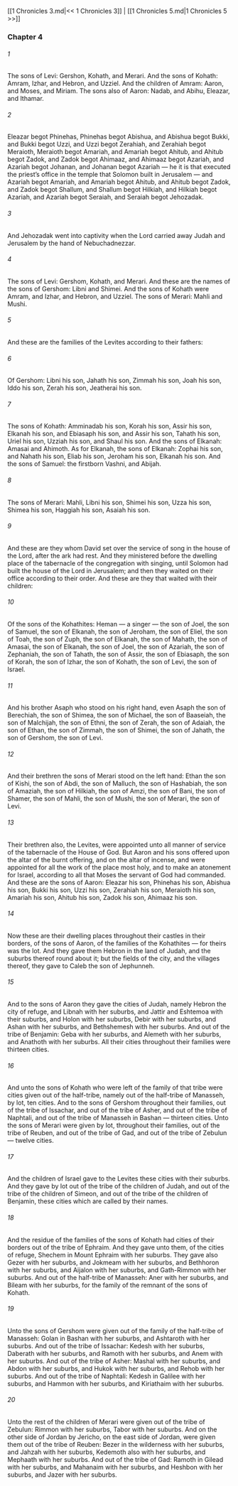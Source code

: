 [[1 Chronicles 3.md|<< 1 Chronicles 3]]  |  [[1 Chronicles 5.md|1 Chronicles 5 >>]]

### Chapter 4
###### 1
The sons of Levi: Gershon, Kohath, and Merari. And the sons of Kohath: Amram, Izhar, and Hebron, and Uzziel. And the children of Amram: Aaron, and Moses, and Miriam. The sons also of Aaron: Nadab, and Abihu, Eleazar, and Ithamar.

###### 2
Eleazar begot Phinehas, Phinehas begot Abishua, and Abishua begot Bukki, and Bukki begot Uzzi, and Uzzi begot Zerahiah, and Zerahiah begot Meraioth, Meraioth begot Amariah, and Amariah begot Ahitub, and Ahitub begot Zadok, and Zadok begot Ahimaaz, and Ahimaaz begot Azariah, and Azariah begot Johanan, and Johanan begot Azariah — he it is that executed the priest’s office in the temple that Solomon built in Jerusalem — and Azariah begot Amariah, and Amariah begot Ahitub, and Ahitub begot Zadok, and Zadok begot Shallum, and Shallum begot Hilkiah, and Hilkiah begot Azariah, and Azariah begot Seraiah, and Seraiah begot Jehozadak.

###### 3
And Jehozadak went into captivity when the Lord carried away Judah and Jerusalem by the hand of Nebuchadnezzar.

###### 4
The sons of Levi: Gershom, Kohath, and Merari. And these are the names of the sons of Gershom: Libni and Shimei. And the sons of Kohath were Amram, and Izhar, and Hebron, and Uzziel. The sons of Merari: Mahli and Mushi.

###### 5
And these are the families of the Levites according to their fathers:

###### 6
Of Gershom: Libni his son, Jahath his son, Zimmah his son, Joah his son, Iddo his son, Zerah his son, Jeatherai his son.

###### 7
The sons of Kohath: Amminadab his son, Korah his son, Assir his son, Elkanah his son, and Ebiasaph his son, and Assir his son, Tahath his son, Uriel his son, Uzziah his son, and Shaul his son. And the sons of Elkanah: Amasai and Ahimoth. As for Elkanah, the sons of Elkanah: Zophai his son, and Nahath his son, Eliab his son, Jeroham his son, Elkanah his son. And the sons of Samuel: the firstborn Vashni, and Abijah.

###### 8
The sons of Merari: Mahli, Libni his son, Shimei his son, Uzza his son, Shimea his son, Haggiah his son, Asaiah his son.

###### 9
And these are they whom David set over the service of song in the house of the Lord, after the ark had rest. And they ministered before the dwelling place of the tabernacle of the congregation with singing, until Solomon had built the house of the Lord in Jerusalem; and then they waited on their office according to their order. And these are they that waited with their children:

###### 10
Of the sons of the Kohathites: Heman — a singer — the son of Joel, the son of Samuel, the son of Elkanah, the son of Jeroham, the son of Eliel, the son of Toah, the son of Zuph, the son of Elkanah, the son of Mahath, the son of Amasai, the son of Elkanah, the son of Joel, the son of Azariah, the son of Zephaniah, the son of Tahath, the son of Assir, the son of Ebiasaph, the son of Korah, the son of Izhar, the son of Kohath, the son of Levi, the son of Israel.

###### 11
And his brother Asaph who stood on his right hand, even Asaph the son of Berechiah, the son of Shimea, the son of Michael, the son of Baaseiah, the son of Malchijah, the son of Ethni, the son of Zerah, the son of Adaiah, the son of Ethan, the son of Zimmah, the son of Shimei, the son of Jahath, the son of Gershom, the son of Levi.

###### 12
And their brethren the sons of Merari stood on the left hand: Ethan the son of Kishi, the son of Abdi, the son of Malluch, the son of Hashabiah, the son of Amaziah, the son of Hilkiah, the son of Amzi, the son of Bani, the son of Shamer, the son of Mahli, the son of Mushi, the son of Merari, the son of Levi.

###### 13
Their brethren also, the Levites, were appointed unto all manner of service of the tabernacle of the House of God. But Aaron and his sons offered upon the altar of the burnt offering, and on the altar of incense, and were appointed for all the work of the place most holy, and to make an atonement for Israel, according to all that Moses the servant of God had commanded. And these are the sons of Aaron: Eleazar his son, Phinehas his son, Abishua his son, Bukki his son, Uzzi his son, Zerahiah his son, Meraioth his son, Amariah his son, Ahitub his son, Zadok his son, Ahimaaz his son.

###### 14
Now these are their dwelling places throughout their castles in their borders, of the sons of Aaron, of the families of the Kohathites — for theirs was the lot. And they gave them Hebron in the land of Judah, and the suburbs thereof round about it; but the fields of the city, and the villages thereof, they gave to Caleb the son of Jephunneh.

###### 15
And to the sons of Aaron they gave the cities of Judah, namely Hebron the city of refuge, and Libnah with her suburbs, and Jattir and Eshtemoa with their suburbs, and Holon with her suburbs, Debir with her suburbs, and Ashan with her suburbs, and Bethshemesh with her suburbs. And out of the tribe of Benjamin: Geba with her suburbs, and Alemeth with her suburbs, and Anathoth with her suburbs. All their cities throughout their families were thirteen cities.

###### 16
And unto the sons of Kohath who were left of the family of that tribe were cities given out of the half-tribe, namely out of the half-tribe of Manasseh, by lot, ten cities. And to the sons of Gershom throughout their families, out of the tribe of Issachar, and out of the tribe of Asher, and out of the tribe of Naphtali, and out of the tribe of Manasseh in Bashan — thirteen cities. Unto the sons of Merari were given by lot, throughout their families, out of the tribe of Reuben, and out of the tribe of Gad, and out of the tribe of Zebulun — twelve cities.

###### 17
And the children of Israel gave to the Levites these cities with their suburbs. And they gave by lot out of the tribe of the children of Judah, and out of the tribe of the children of Simeon, and out of the tribe of the children of Benjamin, these cities which are called by their names.

###### 18
And the residue of the families of the sons of Kohath had cities of their borders out of the tribe of Ephraim. And they gave unto them, of the cities of refuge, Shechem in Mount Ephraim with her suburbs. They gave also Gezer with her suburbs, and Jokmeam with her suburbs, and Bethhoron with her suburbs, and Aijalon with her suburbs, and Gath-Rimmon with her suburbs. And out of the half-tribe of Manasseh: Aner with her suburbs, and Bileam with her suburbs, for the family of the remnant of the sons of Kohath.

###### 19
Unto the sons of Gershom were given out of the family of the half-tribe of Manasseh: Golan in Bashan with her suburbs, and Ashtaroth with her suburbs. And out of the tribe of Issachar: Kedesh with her suburbs, Daberath with her suburbs, and Ramoth with her suburbs, and Anem with her suburbs. And out of the tribe of Asher: Mashal with her suburbs, and Abdon with her suburbs, and Hukok with her suburbs, and Rehob with her suburbs. And out of the tribe of Naphtali: Kedesh in Galilee with her suburbs, and Hammon with her suburbs, and Kiriathaim with her suburbs.

###### 20
Unto the rest of the children of Merari were given out of the tribe of Zebulun: Rimmon with her suburbs, Tabor with her suburbs. And on the other side of Jordan by Jericho, on the east side of Jordan, were given them out of the tribe of Reuben: Bezer in the wilderness with her suburbs, and Jahzah with her suburbs, Kedemoth also with her suburbs, and Mephaath with her suburbs. And out of the tribe of Gad: Ramoth in Gilead with her suburbs, and Mahanaim with her suburbs, and Heshbon with her suburbs, and Jazer with her suburbs.